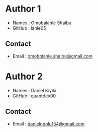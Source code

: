# Author 1

- Names : Omobalanle Shaibu
- GitHub : lanle05

## Contact

- Email : omobolanle.shaibu@gmail.com

# Author 2

- Names : Daniel Kiyiki
- GitHub : quantdev00

## Contact

- Email : danielngolu154@gmail.com
